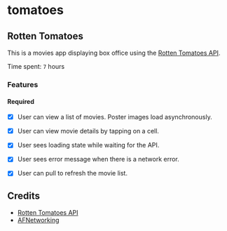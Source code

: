# tomatoes
## Rotten Tomatoes

This is a movies app displaying box office using the [Rotten Tomatoes API](http://developer.rottentomatoes.com/docs/read/JSON).

Time spent: `7` hours

### Features

#### Required

- [X] User can view a list of movies. Poster images load asynchronously.
- [X] User can view movie details by tapping on a cell.
- [X] User sees loading state while waiting for the API.
- [X] User sees error message when there is a network error.
- [X] User can pull to refresh the movie list.


Credits
---------
* [Rotten Tomatoes API](http://developer.rottentomatoes.com/docs/read/JSON)
* [AFNetworking](https://github.com/AFNetworking/AFNetworking)
